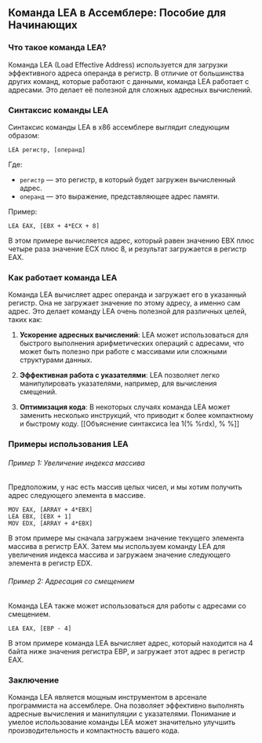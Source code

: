 ## Команда LEA в Ассемблере: Пособие для Начинающих

### Что такое команда LEA?

Команда LEA (Load Effective Address) используется для загрузки эффективного адреса операнда в регистр. В отличие от большинства других команд, которые работают с данными, команда LEA работает с адресами. Это делает её полезной для сложных адресных вычислений.

### Синтаксис команды LEA

Синтаксис команды LEA в x86 ассемблере выглядит следующим образом:

```assembly
LEA регистр, [операнд]
```

Где:
- `регистр` — это регистр, в который будет загружен вычисленный адрес.
- `операнд` — это выражение, представляющее адрес памяти.

Пример:
```assembly
LEA EAX, [EBX + 4*ECX + 8]
```

В этом примере вычисляется адрес, который равен значению EBX плюс четыре раза значение ECX плюс 8, и результат загружается в регистр EAX.

### Как работает команда LEA

Команда LEA вычисляет адрес операнда и загружает его в указанный регистр. Она не загружает значение по этому адресу, а именно сам адрес. Это делает команду LEA очень полезной для различных целей, таких как:

1. **Ускорение адресных вычислений**: LEA может использоваться для быстрого выполнения арифметических операций с адресами, что может быть полезно при работе с массивами или сложными структурами данных.

2. **Эффективная работа с указателями**: LEA позволяет легко манипулировать указателями, например, для вычисления смещений.

3. **Оптимизация кода**: В некоторых случаях команда LEA может заменить несколько инструкций, что приводит к более компактному и быстрому коду.
[[Объяснение синтаксиса lea 1(% %rdx), % %]]

### Примеры использования LEA

###### Пример 1: Увеличение индекса массива
Предположим, у нас есть массив целых чисел, и мы хотим получить адрес следующего элемента в массиве. 

```assembly
MOV EAX, [ARRAY + 4*EBX]
LEA EBX, [EBX + 1]
MOV EDX, [ARRAY + 4*EBX]
```

В этом примере мы сначала загружаем значение текущего элемента массива в регистр EAX. Затем мы используем команду LEA для увеличения индекса массива и загружаем значение следующего элемента в регистр EDX.

###### Пример 2: Адресация со смещением
Команда LEA также может использоваться для работы с адресами со смещением.

```assembly
LEA EAX, [EBP - 4]
```

В этом примере команда LEA вычисляет адрес, который находится на 4 байта ниже значения регистра EBP, и загружает этот адрес в регистр EAX.

### Заключение

Команда LEA является мощным инструментом в арсенале программиста на ассемблере. Она позволяет эффективно выполнять адресные вычисления и манипуляции с указателями. Понимание и умелое использование команды LEA может значительно улучшить производительность и компактность вашего кода.